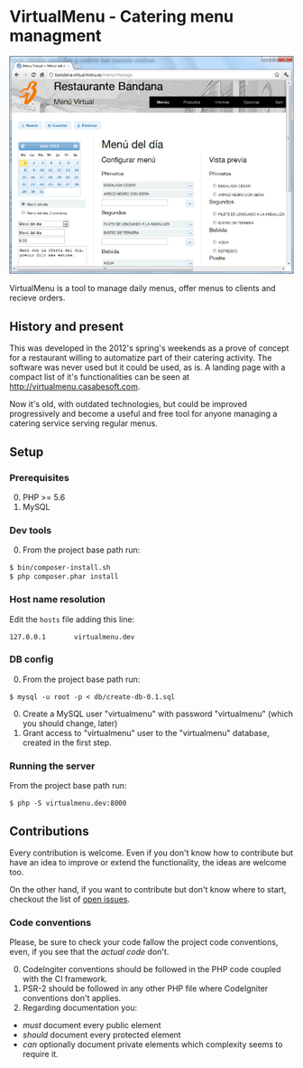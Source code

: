 # VirtualMenu - Catering menu managment

![VirtualMenu menu managment](docs/img/VirtualMenu_Menu_Manage_demo00.png)

VirtualMenu is a tool to manage daily menus, offer menus to clients and recieve orders.

## History and present

This was developed in the 2012's spring's weekends as a prove of concept for a restaurant willing to automatize part of their catering activity. The software was never used but it could be used, as is. A landing page with a compact list of it's functionalities can be seen at http://virtualmenu.casabesoft.com.

Now it's old, with outdated technologies, but could be improved progressively and become a useful and free tool for anyone managing a catering service serving regular menus.

## Setup

### Prerequisites

0. PHP >= 5.6
0. MySQL

### Dev tools

0. From the project base path run:
```
$ bin/composer-install.sh
$ php composer.phar install
```

### Host name resolution

Edit the ``hosts`` file adding this line:
```
127.0.0.1       virtualmenu.dev
```

### DB config

0. From the project base path run:
```
$ mysql -u root -p < db/create-db-0.1.sql
```
0. Create a MySQL user "virtualmenu" with password "virtualmenu" (which you should change, later)
0. Grant access to "virtualmenu" user to the "virtualmenu" database, created in the first step.

### Running the server

From the project base path run:
```
$ php -S virtualmenu.dev:8000
```

## Contributions

Every contribution is welcome. Even if you don't know how to contribute but have an idea to improve or extend the functionality, the ideas are welcome too.

On the other hand, if you want to contribute but don't know where to start, checkout the list of [open issues](https://github.com/CasabeSoft/virtualmenu/issues).

### Code conventions

Please, be sure to check your code fallow the project code conventions, even, if you see that the _actual code_ don't.

0. CodeIngiter conventions should be followed in the PHP code coupled with the CI framework.
0. PSR-2 should be followed in any other PHP file where CodeIgniter conventions don't applies.
0. Regarding documentation you:
  * *must* document every public element
  * *should* document every protected element
  * *can* optionally document private elements which complexity seems to require it.

